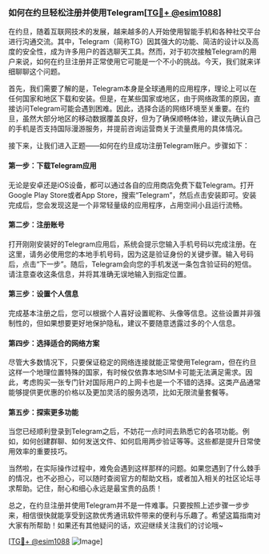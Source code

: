 ### 如何在约旦轻松注册并使用Telegram[[TG💪+ @esim1088](https://t.me/s/esim1088)]

在约旦，随着互联网技术的发展，越来越多的人开始使用智能手机和各种社交平台进行沟通交流。其中，Telegram（简称TG）因其强大的功能、简洁的设计以及高度的安全性，成为许多用户的首选聊天工具。然而，对于初次接触Telegram的用户来说，如何在约旦注册并正常使用它可能是一个不小的挑战。今天，我们就来详细聊聊这个问题。

首先，我们需要了解的是，Telegram本身是全球通用的应用程序，理论上可以在任何国家和地区下载和安装。但是，在某些国家或地区，由于网络政策的原因，直接访问Telegram可能会遇到困难。因此，选择合适的网络环境至关重要。在约旦，虽然大部分地区的移动数据覆盖良好，但为了确保顺畅体验，建议先确认自己的手机是否支持国际漫游服务，并提前咨询运营商关于流量费用的具体情况。

接下来，让我们进入正题——如何在约旦成功注册Telegram账户。步骤如下：

#### 第一步：下载Telegram应用
无论是安卓还是iOS设备，都可以通过各自的应用商店免费下载Telegram。打开Google Play Store或者App Store，搜索“Telegram”，然后点击安装即可。安装完成后，您会发现这是一个非常轻量级的应用程序，占用空间小且运行流畅。

#### 第二步：注册账号
打开刚刚安装好的Telegram应用后，系统会提示您输入手机号码以完成注册。在这里，请务必使用您的本地手机号码，因为这是验证身份的关键步骤。输入号码后，点击“下一步”。随后，Telegram会向您的手机发送一条包含验证码的短信。请注意查收这条信息，并将其准确无误地输入到指定位置。

#### 第三步：设置个人信息
完成基本注册之后，您可以根据个人喜好设置昵称、头像等信息。这些设置并非强制性的，但如果想要更好地保护隐私，建议不要随意透露过多的个人信息。

#### 第四步：选择适合的网络方案
尽管大多数情况下，只要保证稳定的网络连接就能正常使用Telegram，但在约旦这样一个地理位置特殊的国家，有时候仅依靠本地SIM卡可能无法满足需求。因此，考虑购买一张专门针对国际用户的上网卡也是一个不错的选择。这类产品通常能够提供更优惠的价格以及更加灵活的服务选项，比如无限流量套餐等。

#### 第五步：探索更多功能
当您已经顺利登录到Telegram之后，不妨花一点时间去熟悉它的各项功能。例如，如何创建群聊、如何发送文件、如何启用两步验证等等。这些都是提升日常使用效率的重要技巧。

当然啦，在实际操作过程中，难免会遇到这样那样的问题。如果您遇到了什么棘手的情况，也不必担心，可以随时查阅官方的帮助文档，或者加入相关的社区论坛寻求帮助。记住，耐心和细心永远是最宝贵的品质！

总之，在约旦注册并使用Telegram并不是一件难事。只要按照上述步骤一步步来，相信很快就能享受到这款优秀通讯软件带来的便利与乐趣了。希望这篇指南对大家有所帮助！如果还有其他疑问的话，欢迎继续关注我们的讨论哦~

[[TG💪+ @esim1088](https://t.me/s/esim1088) ![Image](https://i.postimg.cc/4NQfJmqS/Snipaste-2025-05-13-00-14-12.png)]